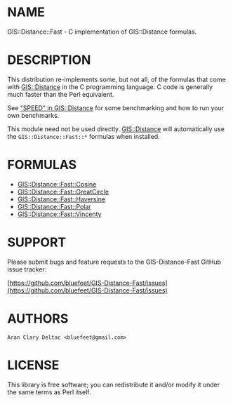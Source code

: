 # NAME

GIS::Distance::Fast - C implementation of GIS::Distance formulas.

# DESCRIPTION

This distribution re-implements some, but not all, of the formulas
that come with [GIS::Distance](https://metacpan.org/pod/GIS::Distance) in the C programming language.  C code
is generally much faster than the Perl equivalent.

See ["SPEED" in GIS::Distance](https://metacpan.org/pod/GIS::Distance#SPEED) for some benchmarking and how to run your
own benchmarks.

This module need not be used directly.  [GIS::Distance](https://metacpan.org/pod/GIS::Distance) will automatically
use the `GIS::Distance::Fast::*` formulas when installed.

# FORMULAS

- [GIS::Distance::Fast::Cosine](https://metacpan.org/pod/GIS::Distance::Fast::Cosine)
- [GIS::Distance::Fast::GreatCircle](https://metacpan.org/pod/GIS::Distance::Fast::GreatCircle)
- [GIS::Distance::Fast::Haversine](https://metacpan.org/pod/GIS::Distance::Fast::Haversine)
- [GIS::Distance::Fast::Polar](https://metacpan.org/pod/GIS::Distance::Fast::Polar)
- [GIS::Distance::Fast::Vincenty](https://metacpan.org/pod/GIS::Distance::Fast::Vincenty)

# SUPPORT

Please submit bugs and feature requests to the
GIS-Distance-Fast GitHub issue tracker:

[https://github.com/bluefeet/GIS-Distance-Fast/issues](https://github.com/bluefeet/GIS-Distance-Fast/issues)

# AUTHORS

```
Aran Clary Deltac <bluefeet@gmail.com>
```

# LICENSE

This library is free software; you can redistribute it and/or modify
it under the same terms as Perl itself.
